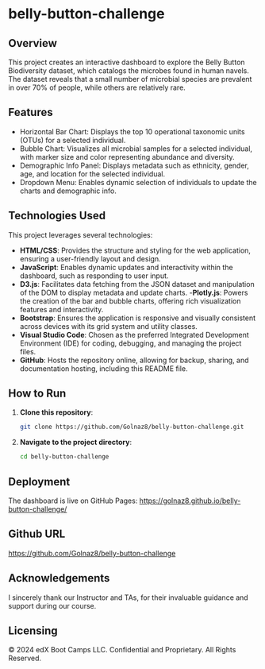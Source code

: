 # belly-button-challenge

## Overview 
This project creates an interactive dashboard to explore the Belly Button Biodiversity dataset, which catalogs the microbes found in human navels. The dataset reveals that a small number of microbial species are prevalent in over 70% of people, while others are relatively rare.

## Features
- Horizontal Bar Chart: Displays the top 10 operational taxonomic units (OTUs) for a selected individual.
- Bubble Chart: Visualizes all microbial samples for a selected individual, with marker size and color representing abundance and diversity.
- Demographic Info Panel: Displays metadata such as ethnicity, gender, age, and location for the selected individual.
- Dropdown Menu: Enables dynamic selection of individuals to update the charts and demographic info.


## Technologies Used
This project leverages several technologies:

- **HTML/CSS**: Provides the structure and styling for the web application, ensuring a user-friendly layout and design.
- **JavaScript**: Enables dynamic updates and interactivity within the dashboard, such as responding to user input.
- **D3.js**: Facilitates data fetching from the JSON dataset and manipulation of the DOM to display metadata and update charts.
-**Plotly.js**: Powers the creation of the bar and bubble charts, offering rich visualization features and interactivity.
- **Bootstrap**: Ensures the application is responsive and visually consistent across devices with its grid system and utility classes.
- **Visual Studio Code**: Chosen as the preferred Integrated Development Environment (IDE) for coding, debugging, and managing the project files.
- **GitHub**: Hosts the repository online, allowing for backup, sharing, and documentation hosting, including this README file.



## How to Run
1. **Clone this repository**:
    ```bash
    git clone https://github.com/Golnaz8/belly-button-challenge.git
2. **Navigate to the project directory**:
    ```bash
    cd belly-button-challenge

## Deployment
The dashboard is live on GitHub Pages: https://golnaz8.github.io/belly-button-challenge/


## Github URL
https://github.com/Golnaz8/belly-button-challenge


## Acknowledgements
I sincerely thank our Instructor and TAs, for their invaluable guidance and support during our course.

## Licensing
© 2024 edX Boot Camps LLC. Confidential and Proprietary. All Rights Reserved.